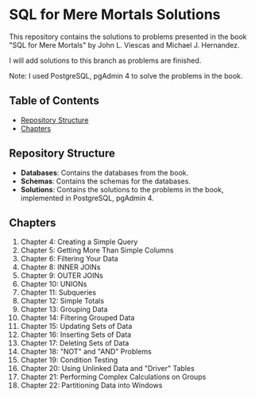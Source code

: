 # SQL for Mere Mortals Solutions

This repository contains the solutions to problems presented in the book "SQL for Mere Mortals" by John L. Viescas and Michael J. Hernandez.

I will add solutions to this branch as problems are finished.

Note: I used PostgreSQL, pgAdmin 4 to solve the problems in the book.

## Table of Contents

- [Repository Structure](#repository-structure)
- [Chapters](#chapters)

## Repository Structure

- **Databases**: Contains the databases from the book.
- **Schemas**: Contains the schemas for the databases.
- **Solutions**: Contains the solutions to the problems in the book, implemented in PostgreSQL, pgAdmin 4.

## Chapters

1. Chapter 4: Creating a Simple Query
2. Chapter 5: Getting More Than Simple Columns
3. Chapter 6: Filtering Your Data
4. Chapter 8: INNER JOINs
5. Chapter 9: OUTER JOINs
6. Chapter 10: UNIONs
7. Chapter 11: Subqueries
8. Chapter 12: Simple Totals
9. Chapter 13: Grouping Data
10. Chapter 14: Filtering Grouped Data
11. Chapter 15: Updating Sets of Data
12. Chapter 16: Inserting Sets of Data
13. Chapter 17: Deleting Sets of Data
14. Chapter 18: "NOT" and "AND" Problems
15. Chapter 19: Condition Testing
16. Chapter 20: Using Unlinked Data and "Driver" Tables
17. Chapter 21: Performing Complex Calculations on Groups
18. Chapter 22: Partitioning Data into Windows

